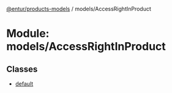 [@entur/products-models](../README.md) / models/AccessRightInProduct

# Module: models/AccessRightInProduct

## Classes

- [default](../classes/models_AccessRightInProduct.default.md)
